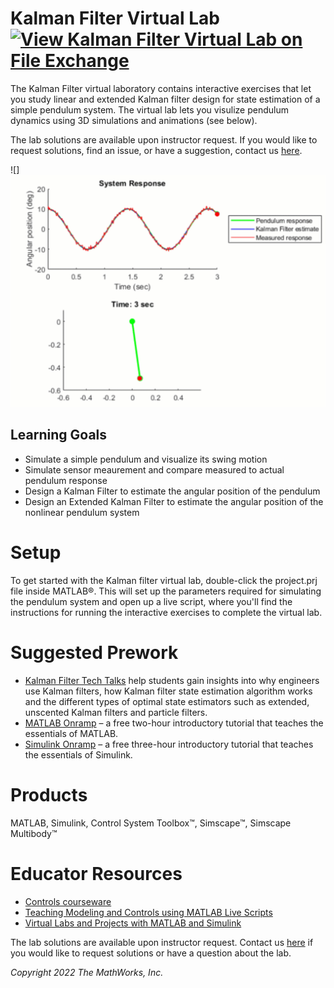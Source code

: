 # Kalman Filter Virtual Lab [![View Kalman Filter Virtual Lab on File Exchange](https://www.mathworks.com/matlabcentral/images/matlab-file-exchange.svg)](https://www.mathworks.com/matlabcentral/fileexchange/105525-kalman-filter-virtual-lab)

The Kalman Filter virtual laboratory contains interactive exercises that let you study linear and extended Kalman filter design for state estimation of a simple pendulum system. The virtual lab lets you visulize pendulum dynamics using 3D simulations and animations (see below).

The lab solutions are available upon instructor request. If you would like to request solutions, find an issue, or have a suggestion, contact us [here](mailto:mulusoy@mathworks.com).


![]<img src="animations/animation.gif" width="600">

## Learning Goals
- Simulate a simple pendulum and visualize its swing motion
- Simulate sensor meaurement and compare measured to actual pendulum response 
- Design a Kalman Filter to estimate the angular position of the pendulum
- Design an Extended Kalman Filter to estimate the angular position of the nonlinear pendulum system

# Setup
To get started with the Kalman filter virtual lab, double-click the project.prj file inside MATLAB®. This will set up the parameters required for simulating the pendulum system and open up a live script, where you'll find the instructions for running the interactive exercises to complete the virtual lab.

# Suggested Prework
- [Kalman Filter Tech Talks](https://www.youtube.com/watch?v=mwn8xhgNpFY&list=PLn8PRpmsu08pzi6EMiYnR-076Mh-q3tWr) help students gain insights into why engineers use Kalman filters, how Kalman filter state estimation algorithm works and the different types of optimal state estimators such as extended, unscented Kalman filters and particle filters.
- [MATLAB Onramp](https://www.mathworks.com/learn/tutorials/matlab-onramp.html) – a free two-hour introductory tutorial that teaches the essentials of MATLAB.
- [Simulink Onramp](https://www.mathworks.com/learn/tutorials/simulink-onramp.html) – a free three-hour introductory tutorial that teaches the essentials of Simulink.

# Products
MATLAB, Simulink, Control System Toolbox™, Simscape™, Simscape Multibody™

# Educator Resources
- [Controls courseware](https://www.mathworks.com/academia/courseware/teaching-controls-with-matlab-and-simulink.html)
- [Teaching Modeling and Controls using MATLAB Live Scripts](https://www.mathworks.com/videos/teaching-modeling-and-controls-with-the-matlab-live-editor-1623992486476.html?s_tid=srchtitle_teaching%20modeling%20and%20controls_1)
- [Virtual Labs and Projects with MATLAB and Simulink](https://www.mathworks.com/academia/online-teaching/virtual-labs.html)

The lab solutions are available upon instructor request. Contact us [here](mailto:mulusoy@mathworks.com) if you would like to request solutions or have a question about the lab.

*Copyright 2022 The MathWorks, Inc.*
